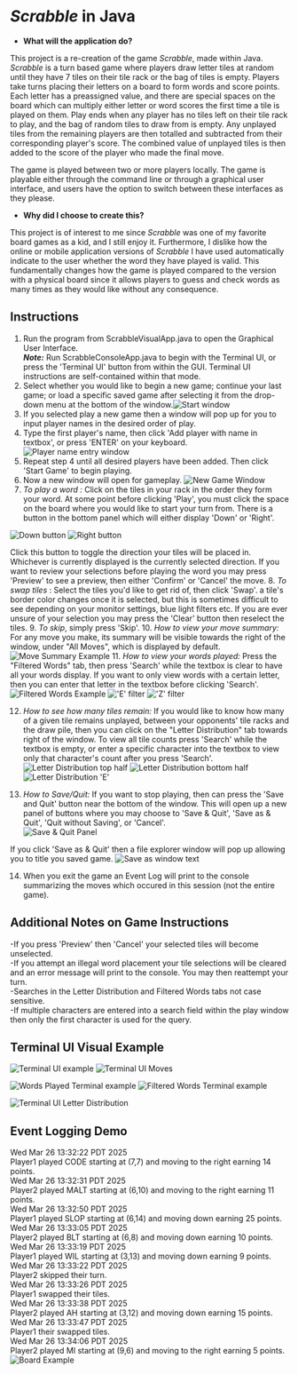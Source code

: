# *Scrabble* in Java

- **What will the application do?**

This project is a re-creation of the game *Scrabble*, made within Java. *Scrabble* is a turn based game where players draw letter tiles at random until they have 7 tiles on their tile rack or the bag of tiles is empty. Players take turns placing their letters on a board to form words and score points. Each letter has a preassigned value, and there are special spaces on the board which can multiply either letter or word scores the first time a tile is played on them. Play ends when any player has no tiles left on their tile rack to play, and the bag of random tiles to draw from is empty. Any unplayed tiles from the remaining players are then totalled and subtracted from their corresponding player's score. The combined value of unplayed tiles is then added to the score of the player who made the final move.

The game is played between two or more players locally. The game is playable either through the command line or through a graphical user interface, and users have the option to switch between these interfaces as they please.

- **Why did I choose to create this?**

This project is of interest to me since *Scrabble* was one of my favorite board games as a kid, and I still enjoy it. Furthermore, I dislike how the online or mobile application versions of *Scrabble* I have used automatically indicate to the user whether the word they have played is valid. This fundamentally changes how the game is played compared to the version with a physical board since it allows players to guess and check words as many times as they would like without any consequence.

## Instructions

1. Run the program from ScrabbleVisualApp.java to open the Graphical User Interface. \
***Note:*** Run ScrabbleConsoleApp.java to begin with the Terminal UI, or press the 'Terminal UI' button from within the GUI. Terminal UI instructions are self-contained within that mode.
2.  Select whether you would like to begin a new game; continue your last game; or load a specific saved game after selecting it from the drop-down menu at the bottom of the window.![Start window](data/images/start_window.png)
3. If you selected play a new game then a window will pop up for you to input player names in the desired order of play.
4. Type the first player's name, then click 'Add player with name in textbox', or press 'ENTER' on your keyboard.
![Player name entry window](data/images/player_name_entry_window.png)
5. Repeat step 4 until all desired players have been added. Then click 'Start Game' to begin playing. 
6. Now a new window will open for gameplay.
![New Game Window](data/images/gui/new_game_window.png)
7. *To play a word :* Click on the tiles in your rack in the order they form your word. At some point before clicking 'Play',
 you must click the space on the board where you would like to start your turn from. There is a button in the bottom panel which will either display 'Down' or 'Right'. 

 ![Down button](data/images/gui/down_button.png) ![Right button](data/images/gui/right_button.png)

 Click this button to toggle the direction your tiles will be placed in. Whichever is currently displayed is the currently selected direction. If you want to review your selections before playing the word you may press 'Preview' to see a preview, then either 'Confirm' or 'Cancel' the move.
8. *To swap tiles* : Select the tiles you'd like to get rid of, then click 'Swap'. a tile's border color changes once it is selected, but this is sometimes difficult to see depending on your monitor settings, blue light filters etc. If you are ever unsure of your selection you may press the 'Clear' button then reselect the tiles.
9. *To skip*, simply press 'Skip'.
10. *How to view your move summary:* For any move you make, its summary will be visible towards the right of the window, under "All Moves", which is displayed by default. ![Move Summary Example](data/images/gui/move_summary_example.png)
11. *How to view your words played:* Press the "Filtered Words" tab, then press 'Search' while the textbox is clear to have all your words display. If you want to only view words with a certain letter, then you can enter that letter in the textbox before clicking 'Search'. ![Filtered Words Example](data/images/gui/word_filter_example.png) !['E' filter](data/images/gui/words_with_e.png) !['Z' filter](data/images/gui/words_with_z.png)

12. *How to see how many tiles remain:* If you would like to know how many of a given tile remains unplayed, between your opponents' tile racks and the draw pile, then you can click on the "Letter Distribution" tab towards right of the window. To view all tile counts press 'Search' while the textbox is empty, or enter a specific character into the textbox to view only that character's count after you press 'Search'.\
![Letter Distribution top half](data/images/gui/letter_distribution_top_half.png) ![Letter Distribution bottom half](data/images/gui/letter_distribution_bottom_half.png) ![Letter Distribution 'E'](data/images/gui/letter_distribution_e.png) 

13. *How to Save/Quit:* If you want to stop playing, then can press the 'Save and Quit' button near the bottom of the window. This will open up a new panel of buttons where you may choose to 'Save & Quit', 'Save as & Quit', 'Quit without Saving', or 'Cancel'. \
![Save & Quit Panel](data/images/gui/save_and_quit_panel.png)

If you click 'Save as & Quit' then a file explorer window will pop up allowing you to title you saved game. 
![Save as window text](data/images/gui/save_as_window.png)

14. When you exit the game an Event Log will print to the console summarizing the moves which occured in this session (not the entire game).

## Additional Notes on Game Instructions ##
-If you press 'Preview' then 'Cancel' your selected tiles will become unselected. \
-If you attempt an illegal word placement your tile selections will be cleared and an error message will print to the console. You may then reattempt your turn. \
-Searches in the Letter Distribution and Filtered Words tabs not case sensitive. \
-If multiple characters are entered into a search field within the play window then only the first character is used for the query. 


## Terminal UI Visual Example
![Terminal UI example](data/images/terminal/terminalUI_example.png) ![Terminal UI Moves](data/images/terminal/terminalUI_moves.png)

![Words Played Terminal example](data/images/terminal/terminalUI_words.png) ![Filtered Words Terminal example](data/images/terminal/terminalUI_filteredWords.png) 

![Terminal UI Letter Distribution](data/images/terminal/terminalUI_letter_dist.png)

## Event Logging Demo
Wed Mar 26 13:32:22 PDT 2025  
Player1 played CODE starting at (7,7) and moving to the right earning 14 points.    
Wed Mar 26 13:32:31 PDT 2025  
Player2 played MALT starting at (6,10) and moving to the right earning 11 points.   
Wed Mar 26 13:32:50 PDT 2025  
Player1 played SLOP starting at (6,14) and moving down earning 25 points.   
Wed Mar 26 13:33:05 PDT 2025  
Player2 played BLT starting at (6,8) and moving down earning 10 points.  
Wed Mar 26 13:33:19 PDT 2025  
Player1 played WIL starting at (3,13) and moving down earning 9 points.    
Wed Mar 26 13:33:22 PDT 2025  
Player2 skipped their turn.    
Wed Mar 26 13:33:26 PDT 2025  
Player1 swapped their tiles.  
Wed Mar 26 13:33:38 PDT 2025  
Player2 played AH starting at (3,12) and moving down earning 15 points.  
Wed Mar 26 13:33:47 PDT 2025  
Player1 their swapped tiles.  
Wed Mar 26 13:34:06 PDT 2025  
Player2 played MI starting at (9,6) and moving to the right earning 5 points.  
![Board Example](data/images/eventLogExampleBoard.png)